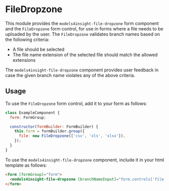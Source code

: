 # FileDropzone

This module provides the `models4insight-file-dropzone` form component and the `FileDropzone` form control, for use in forms where a file needs to be uploaded by the user. The `FileDropzone` validates branch names based on the following criteria:

- A file should be selected
- The file name extension of the selected file should match the allowed extensions

The `models4insight-file-dropzone` component provides user feedback in case the given branch name violates any of the above criteria.

## Usage

To use the `FileDropzone` form control, add it to your form as follows:

```javascript
class ExampleComponent {
  form: FormGroup;

  constructor(formBuilder: FormBuilder) {
    this.form = formBuilder.group({
      file: new FileDropzone(['csv', 'xls', 'xlsx']),
    });
  }
}
```

To use the `models4insight-file-dropzone` component, include it in your html template as follows:

```html
<form [formGroup]="form">
  <models4insight-file-dropzone [branchNameInput]="form.controls['file']"></models4insight-file-dropzone>
</form>
```
